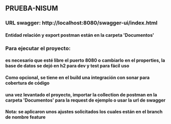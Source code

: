 ## PRUEBA-NISUM

### URL swagger: http://localhost:8080/swagger-ui/index.html

#### Entidad relación y export postman están en la carpeta 'Documentos'

### Para ejecutar el proyecto:

#### es necesario que esté libre el puerto 8080 o cambiarlo en el properties, la base de datos se dejó en h2 para dev y test para fácil uso

#### Como opcional, se tiene en el build una integración con sonar para cobertura de código

#### una vez levantado el proyecto, importar la collection de postman en la carpeta 'Documentos' para la request de ejemplo o usar la url de swagger

#### Nota: se aplicaron unos ajustes solicitados los cuales están en el branch de nombre feature
